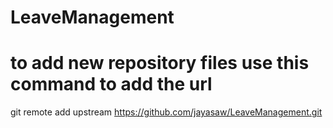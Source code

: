 # LeaveManagement

# to add new repository files use this command to add the url
git remote add upstream https://github.com/jayasaw/LeaveManagement.git

